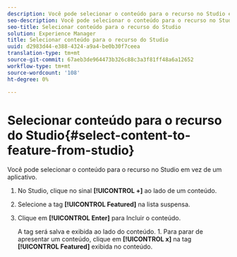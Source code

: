 ```yaml
---
description: Você pode selecionar o conteúdo para o recurso no Studio em vez de um aplicativo.
seo-description: Você pode selecionar o conteúdo para o recurso no Studio em vez de um aplicativo.
seo-title: Selecionar conteúdo para o recurso do Studio
solution: Experience Manager
title: Selecionar conteúdo para o recurso do Studio
uuid: d2983d44-e388-4324-a9a4-be0b30f7ceea
translation-type: tm+mt
source-git-commit: 67aeb3de964473b326c88c3a3f81ff48a6a12652
workflow-type: tm+mt
source-wordcount: '108'
ht-degree: 0%

---
```



# Selecionar conteúdo para o recurso do Studio{#select-content-to-feature-from-studio}

Você pode selecionar o conteúdo para o recurso no Studio em vez de um aplicativo.

1. No Studio, clique no sinal **[!UICONTROL +]** ao lado de um conteúdo.
1. Selecione a tag **[!UICONTROL Featured]** na lista suspensa.
1. Clique em **[!UICONTROL Enter]** para Incluir o conteúdo.

   A tag será salva e exibida ao lado do conteúdo. 1. Para parar de apresentar um conteúdo, clique em **[!UICONTROL x]** na tag **[!UICONTROL Featured]** exibida no conteúdo.
